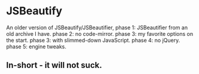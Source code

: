 <h1>JSBeautify</h1>

An older version of JSBeautify/JSBeautifier, 
phase 1: JSBeautifier from an old archive I have.
phase 2: no code-mirror.
phase 3: my favorite options on the start.
phase 3: with slimmed-down JavaScript.
phase 4: no jQuery.
phase 5: engine tweaks.

<h2>In-short - it will not suck.</h2>
